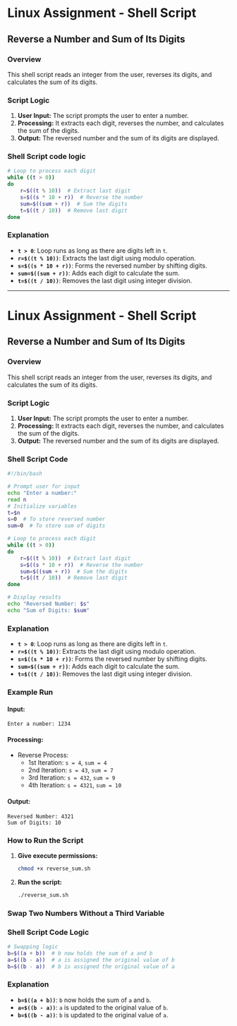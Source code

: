 # Linux Assignment - Shell Script

## Reverse a Number and Sum of Its Digits

### Overview
This shell script reads an integer from the user, reverses its digits, and calculates the sum of its digits.

### Script Logic
1. **User Input:** The script prompts the user to enter a number.
2. **Processing:** It extracts each digit, reverses the number, and calculates the sum of the digits.
3. **Output:** The reversed number and the sum of its digits are displayed.

### Shell Script code logic
```sh
# Loop to process each digit
while ((t > 0))
do
    r=$((t % 10))  # Extract last digit
    s=$((s * 10 + r))  # Reverse the number
    sum=$((sum + r))  # Sum the digits
    t=$((t / 10))  # Remove last digit
done
```

### Explanation
- **`t > 0`**: Loop runs as long as there are digits left in `t`.
- **`r=$((t % 10))`**: Extracts the last digit using modulo operation.
- **`s=$((s * 10 + r))`**: Forms the reversed number by shifting digits.
- **`sum=$((sum + r))`**: Adds each digit to calculate the sum.
- **`t=$((t / 10))`**: Removes the last digit using integer division.

-------------------------------------------------------------------------------------------
# Linux Assignment - Shell Script

## Reverse a Number and Sum of Its Digits

### Overview
This shell script reads an integer from the user, reverses its digits, and calculates the sum of its digits.

### Script Logic
1. **User Input:** The script prompts the user to enter a number.
2. **Processing:** It extracts each digit, reverses the number, and calculates the sum of the digits.
3. **Output:** The reversed number and the sum of its digits are displayed.

### Shell Script Code
```sh
#!/bin/bash

# Prompt user for input
echo "Enter a number:"
read n
# Initialize variables
t=$n
s=0  # To store reversed number
sum=0  # To store sum of digits

# Loop to process each digit
while ((t > 0))
do
    r=$((t % 10))  # Extract last digit
    s=$((s * 10 + r))  # Reverse the number
    sum=$((sum + r))  # Sum the digits
    t=$((t / 10))  # Remove last digit
done

# Display results
echo "Reversed Number: $s"
echo "Sum of Digits: $sum"
```

### Explanation
- **`t > 0`**: Loop runs as long as there are digits left in `t`.
- **`r=$((t % 10))`**: Extracts the last digit using modulo operation.
- **`s=$((s * 10 + r))`**: Forms the reversed number by shifting digits.
- **`sum=$((sum + r))`**: Adds each digit to calculate the sum.
- **`t=$((t / 10))`**: Removes the last digit using integer division.

### Example Run
#### **Input:**
```
Enter a number: 1234
```

#### **Processing:**
- Reverse Process:
  - 1st Iteration: `s = 4`, `sum = 4`
  - 2nd Iteration: `s = 43`, `sum = 7`
  - 3rd Iteration: `s = 432`, `sum = 9`
  - 4th Iteration: `s = 4321`, `sum = 10`

#### **Output:**
```
Reversed Number: 4321
Sum of Digits: 10
```

### How to Run the Script
1. **Give execute permissions:**
   ```sh
   chmod +x reverse_sum.sh
   ```
2. **Run the script:**
   ```sh
   ./reverse_sum.sh
   ```

### Swap Two Numbers Without a Third Variable

### Shell Script Code Logic
```sh
# Swapping logic
b=$((a + b))  # b now holds the sum of a and b
a=$((b - a))  # a is assigned the original value of b
b=$((b - a))  # b is assigned the original value of a
```

### Explanation
- **`b=$((a + b))`**: `b` now holds the sum of `a` and `b`.
- **`a=$((b - a))`**: `a` is updated to the original value of `b`.
- **`b=$((b - a))`**: `b` is updated to the original value of `a`.




